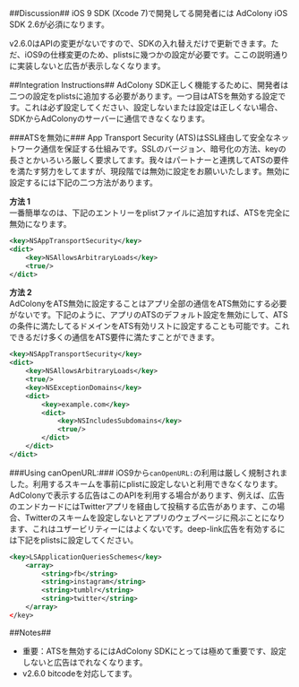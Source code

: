 ##Discussion##
iOS 9 SDK (Xcode 7)で開発してる開発者には AdColony iOS SDK 2.6が必須になります。

v2.6.0はAPIの変更がないですので、SDKの入れ替えだけで更新できます。ただ、iOS9の仕様変更のため、plistsに幾つかの設定が必要です。ここの説明通りに実装しないと広告が表示しなくなります。

##Integration Instructions##
AdColony SDK正しく機能するために、開発者は二つの設定をplistsに追加する必要があります。一つ目はATSを無効する設定です。これは必ず設定してください、設定しないまたは設定は正しくない場合、SDKからAdColonyのサーバーに通信できなくなります。

###ATSを無効に###
App Transport Security (ATS)はSSL経由して安全なネットワーク通信を保証する仕組みです。SSLのバージョン、暗号化の方法、keyの長さとかいろいろ厳しく要求してます。我々はパートナーと連携してATSの要件を満たす努力をしてますが、現段階では無効に設定をお願いいたします。無効に設定するには下記の二つ方法があります。

**方法 1**  
一番簡単なのは、下記のエントリーをplistファイルに追加すれば、ATSを完全に無効になります。

```xml
<key>NSAppTransportSecurity</key>
<dict>
    <key>NSAllowsArbitraryLoads</key>
    <true/>
</dict>
```

**方法 2**  
AdColonyをATS無効に設定することはアプリ全部の通信をATS無効にする必要がないです。下記のように、アプリのATSのデフォルト設定を無効にして、ATSの条件に満たしてるドメインをATS有効リストに設定することも可能です。これできるだけ多くの通信をATS要件に満たすことができます。

```xml
<key>NSAppTransportSecurity</key>
<dict>
    <key>NSAllowsArbitraryLoads</key>
    <true/>
    <key>NSExceptionDomains</key>
    <dict>
        <key>example.com</key>
        <dict>
            <key>NSIncludesSubdomains</key>
            <true/>
        </dict>
    </dict>
</dict>
```

###Using canOpenURL:###
iOS9から`canOpenURL:`の利用は厳しく規制されました。利用するスキームを事前にplistに設定しないと利用できなくなります。
AdColonyで表示する広告はこのAPIを利用する場合があります、例えば、広告のエンドカードにはTwitterアプリを経由して投稿する広告があります、この場合、Twitterのスキームを設定しないとアプリのウェブページに飛ぶことになります、これはユザービリティーにはよくないです。deep-link広告を有効するには下記をplistsに設定してください。

```xml
<key>LSApplicationQueriesSchemes</key>
    <array>
        <string>fb</string>
        <string>instagram</string>
        <string>tumblr</string>
        <string>twitter</string>
    </array>
</key>
```

##Notes##
* 重要：ATSを無効するにはAdColony SDKにとっては極めて重要です、設定しないと広告はでれなくなります。
* v2.6.0 bitcodeを対応してます。
